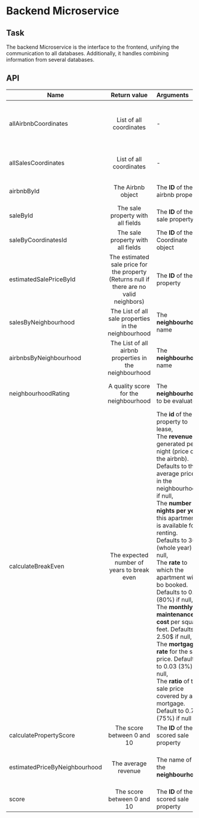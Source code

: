 # Backend Microservice
## Task
The backend Microservice is the interface to the frontend, unifying the communication to all databases. Additionally, it 
handles combining information from several databases.

## API
| Name                  | Return value        | Arguments     | Description       |
| ----------------------|:-------------:|:-------------|------------------:|
| allAirbnbCoordinates  |List of all coordinates| - | Get all coordinates of the airbnb properties as Coordinate objects.|
| allSalesCoordinates   |List of all coordinates| - | Get all coordinate objects from the sales API.|
| airbnbById            |The Airbnb object| The **ID** of the airbnb property| Get an airbnb property by its ID|
| saleById              |The sale property with all fields|The **ID** of the sale property|Get a sale from the API by its ID|
| saleByCoordinatesId   |The sale property with all fields|The **ID** of the Coordinate object|Get a sale from the API by the coordinates id|
| estimatedSalePriceById|The estimated sale price for the property (Returns null if there are no valid neighbors)| The **ID** of the property|Return the estimated sale price for a property of the sales DB|
| salesByNeighbourhood  |The List of all sale properties in the neighbourhood|The **neighbourhood** name|Get all sale properties in the given neighbourhood|
| airbnbsByNeighbourhood|The List of all airbnb properties in the neighbourhood|The **neighbourhood** name|Get all airbnb properties in the given neighbourhood|
| neighbourhoodRating   |A quality score for the neighbourhood|The **neighbourhood** to be evaluated|Calculates a score for a given neighbourhood|
| calculateBreakEven    |The expected number of years to break even|The **id** of the property to lease,  <br /> The **revenue** generated per night (price of the airbnb). Defaults to the average price in the neighbourhood if null,  <br />The **number of nights per year** this apartment is available for renting. Defaults to 365 (whole year) if null,  <br />The **rate** to which the apartment will bo booked. Defaults to 0.8 (80%) if null,  <br />The **monthly maintenance cost** per square feet. Defaults to 2.50$ if null,  <br />The **mortgage rate** for the sale price. Defaults to 0.03 (3%) if null,  <br /> The **ratio** of the sale price covered by a mortgage. Default to 0.75 (75%) if null|Calculate the number of years it takes to break even by leasing the given sale property on airbnb
| calculatePropertyScore|The score between 0 and 10|The **ID** of the scored sale property| Compute a score for a sale property|
| estimatedPriceByNeighbourhood|The average revenue|The name of the **neighbourhood**|Returns the average revenue of the given neighbourhood|
| score                 |The score between 0 and 10|The **ID** of the scored sale property| Compute a score for a sale property|